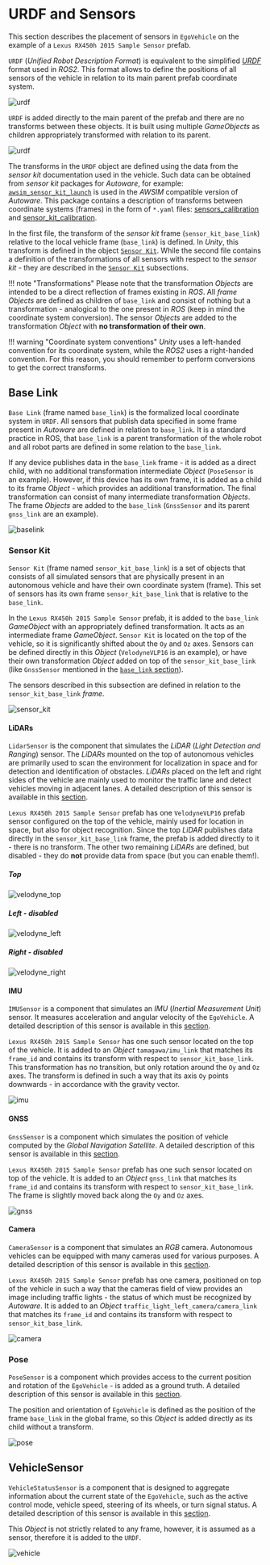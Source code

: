 # URDF and Sensors
This section describes the placement of sensors in `EgoVehicle` on the example of a `Lexus RX450h 2015 Sample Sensor` prefab.

`URDF` (*Unified Robot Description Format*) is equivalent to the simplified [*URDF*](https://docs.ros.org/en/humble/Tutorials/Intermediate/URDF/URDF-Main.html) format used in *ROS2*.
This format allows to define the positions of all sensors of the vehicle in relation to its main parent prefab coordinate system.

![urdf](urdf_links/urdf_link.png)

`URDF` is added directly to the main parent of the prefab and there are no transforms between these objects.
It is built using multiple *GameObjects* as children appropriately transformed with relation to its parent.

![urdf](urdf_links/urdf.png)

The transforms in the `URDF` object are defined using the data from the *sensor kit* documentation used in the vehicle.
Such data can be obtained from *sensor kit* packages for *Autoware*, for example: [`awsim_sensor_kit_launch`](https://github.com/RobotecAI/awsim_sensor_kit_launch) is used in the *AWSIM* compatible version of *Autoware*.
This package contains a description of transforms between coordinate systems (frames) in the form of `*.yaml` files: [sensors_calibration](https://github.com/RobotecAI/awsim_sensor_kit_launch/blob/main/awsim_sensor_kit_description/config/sensors_calibration.yaml) and [sensor_kit_calibration](https://github.com/RobotecAI/awsim_sensor_kit_launch/blob/main/awsim_sensor_kit_description/config/sensor_kit_calibration.yaml).

In the first file, the transform of the *sensor kit* frame (`sensor_kit_base_link`) relative to the local vehicle frame (`base_link`) is defined.
In *Unity*, this transform is defined in the object [`Sensor Kit`](#sensor-kit).
While the second file contains a definition of the transformations of all sensors with respect to the *sensor kit* - they are described in the [`Sensor Kit`](#sensor-kit) subsections.

!!! note "Transformations"
    Please note that the transformation *Objects* are intended to be a direct reflection of frames existing in *ROS*.
    All *frame* *Objects* are defined as children of `base_link` and consist of nothing but a transformation - analogical to the one present in *ROS* (keep in mind the coordinate system conversion).
    The sensor *Objects* are added to the transformation *Object* with **no transformation of their own**.

!!! warning "Coordinate system conventions"
    *Unity* uses a left-handed convention for its coordinate system, while the *ROS2* uses a right-handed convention.
    For this reason, you should remember to perform conversions to get the correct transforms.

## Base Link
`Base Link` (frame named `base_link`) is the formalized local coordinate system in `URDF`.
All sensors that publish data specified in some frame present in *Autoware* are defined in relation to `base_link`.
It is a standard practice in ROS, that `base_link` is a parent transformation of the whole robot and all robot parts are defined in some relation to the `base_link`.

If any device publishes data in the `base_link` frame - it is added as a direct child, with no additional transformation intermediate *Object* (`PoseSensor` is an example).
However, if this device has its own frame, it is added as a child to its frame *Object* - which provides an additional transformation.
The final transformation can consist of many intermediate transformation *Objects*.
The frame *Objects* are added to the `base_link` (`GnssSensor` and its parent `gnss_link` are an example).

![baselink](urdf_links/baselink.png)

### Sensor Kit
`Sensor Kit` (frame named `sensor_kit_base_link`) is a set of objects that consists of all simulated sensors that are physically present in an autonomous vehicle and have their own coordinate system (frame).
This set of sensors has its own frame `sensor_kit_base_link` that is relative to the `base_link`.

In the `Lexus RX450h 2015 Sample Sensor` prefab, it is added to the `base_link` *GameObject* with an appropriately defined transformation.
It acts as an intermediate frame *GameObject*.
`Sensor Kit` is located on the top of the vehicle, so it is significantly shifted about the `Oy` and `Oz` axes.
Sensors can be defined directly in this *Object* (`VelodyneVLP16` is an example), or have their own transformation *Object* added on top of the `sensor_kit_base_link` (like `GnssSensor` mentioned in the [`base_link` section](#base-link)).

The sensors described in this subsection are defined in relation to the `sensor_kit_base_link` *frame*.

![sensor_kit](urdf_links/sensor_kit.png)

#### LiDARs
`LidarSensor` is the component that simulates the *LiDAR* (*Light Detection and Ranging*) sensor.
The *LiDARs* mounted on the top of autonomous vehicles are primarily used to scan the environment for localization in space and for detection and identification of obstacles.
*LiDARs* placed on the left and right sides of the vehicle are mainly used to monitor the traffic lane and detect vehicles moving in adjacent lanes.
A detailed description of this sensor is available in this [section](../../Sensors/Lidar/).

`Lexus RX450h 2015 Sample Sensor` prefab has one `VelodyneVLP16` prefab sensor configured on the top of the vehicle, mainly used for location in space, but also for object recognition.
Since the top *LiDAR* publishes data directly in the `sensor_kit_base_link` frame, the prefab is added directly to it - there is no transform.
The other two remaining *LiDARs* are defined, but disabled - they do **not** provide data from space (but you can enable them!).

##### Top
![velodyne_top](urdf_links/velodyne_top.png)

##### Left - *disabled*
![velodyne_left](urdf_links/velodyne_left.png)

##### Right - *disabled*
![velodyne_right](urdf_links/velodyne_right.png)

#### IMU
`IMUSensor` is a component that simulates an *IMU* (*Inertial Measurement Unit*) sensor.
It measures acceleration and angular velocity of the `EgoVehicle`.
A detailed description of this sensor is available in this [section](../../../Components/Sensors/Imu/).

`Lexus RX450h 2015 Sample Sensor` has one such sensor located on the top of the vehicle.
It is added to an *Object* `tamagawa/imu_link` that matches its `frame_id` and contains its transform with respect to `sensor_kit_base_link`.
This transformation has no transition, but only rotation around the `Oy` and `Oz` axes.
The transform is defined in such a way that its axis `Oy` points downwards - in accordance with the gravity vector.

![imu](urdf_links/imu.png)

#### GNSS
`GnssSensor` is a component which simulates the position of vehicle computed by the *Global Navigation Satellite*.
A detailed description of this sensor is available in this [section](../../Sensors/Gnss/).

`Lexus RX450h 2015 Sample Sensor` prefab has one such sensor located on top of the vehicle.
It is added to an *Object* `gnss_link` that matches its `frame_id` and contains its transform with respect to `sensor_kit_base_link`.
The frame is slightly moved back along the `Oy` and `Oz` axes.

![gnss](urdf_links/gnss.png)

#### Camera
`CameraSensor` is a component that simulates an *RGB* camera.
Autonomous vehicles can be equipped with many cameras used for various purposes.
A detailed description of this sensor is available in this [section](../../Sensors/Camera/).

`Lexus RX450h 2015 Sample Sensor` prefab has one camera, positioned on top of the vehicle in such a way that the cameras field of view provides an image including traffic lights - the status of which must be recognized by *Autoware*.
It is added to an *Object* `traffic_light_left_camera/camera_link` that matches its `frame_id` and contains its transform with respect to `sensor_kit_base_link`.

![camera](urdf_links/camera.png)

### Pose
`PoseSensor` is a component which provides access to the current position and rotation of the `EgoVehicle` -  is added as a ground truth.
A detailed description of this sensor is available in this [section](../../Sensors/GroundTruths/Pose/).

The position and orientation of `EgoVehicle` is defined as the position of the frame `base_link` in the global frame, so this *Object* is added directly as its child without a transform.

![pose](urdf_links/pose.png)

## VehicleSensor
`VehicleStatusSensor` is a component that is designed to aggregate information about the current state of the `EgoVehicle`, such as the active control mode, vehicle speed, steering of its wheels, or turn signal status.
A detailed description of this sensor is available in this [section](../../Sensors/VehicleStatus/).

This *Object* is not strictly related to any frame, however, it is assumed as a sensor, therefore it is added to the `URDF`.

![vehicle](urdf_links/vehicle.png)
